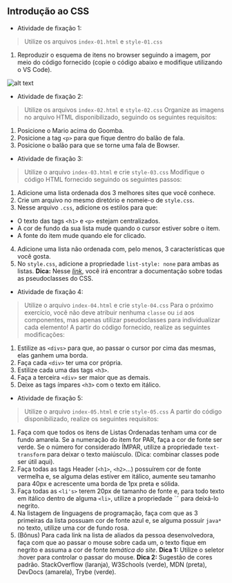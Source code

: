 ## Introdução ao CSS

- Atividade de fixação 1:
> Utilize os arquivos `index-01.html` e `style-01.css`
1. Reproduzir o esquema de itens no browser seguindo a imagem, por meio do código fornecido (copie o código abaixo e modifique utilizando o VS Code).

![alt text](https://s3.us-east-2.amazonaws.com/assets.app.betrybe.com/fundamentals/html-css/images/css-box-model-example-a9ff30a667b5b5ac7e412931ed9b2afc.png)

- Atividade de fixação 2:
> Utilize os arquivos `index-02.html` e `style-02.css`
Organize as imagens no arquivo HTML disponibilizado, seguindo os seguintes requisitos:
1. Posicione o Mario acima do Goomba.
2. Posicione a tag `<p>` para que fique dentro do balão de fala.
3. Posicione o balão para que se torne uma fala de Bowser.

- Atividade de fixação 3:
> Utilize o arquivo `index-03.html` e crie `style-03.css`
Modifique o código HTML fornecido seguindo os seguintes passos:
1. Adicione uma lista ordenada dos 3 melhores sites que você conhece.
2. Crie um arquivo no mesmo diretório e nomeie-o de `style.css`.
3. Nesse arquivo `.css`, adicione os estilos para que:
* O texto das tags `<h1>` e `<p>` estejam centralizados.
* A cor de fundo da sua lista mude quando o cursor estiver sobre o item.
* A fonte do item mude quando ele for clicado.
4. Adicione uma lista não ordenada com, pelo menos, 3 características que você gosta.
5. No `style.css`, adicione a propriedade `list-style: none` para ambas as listas.
**Dica:** Nesse _[link](https://developer.mozilla.org/pt-BR/docs/Web/CSS/Pseudo-classes)_, você irá encontrar a documentação sobre todas as pseudoclasses do CSS.

- Atividade de fixação 4:
> Utilize o arquivo `index-04.html` e crie `style-04.css`
Para o próximo exercício, você não deve atribuir nenhuma `classe` ou `id` aos componentes, mas apenas utilizar pseudoclasses para individualizar cada elemento!
A partir do código fornecido, realize as seguintes modificações:
1. Estilize as `<divs>` para que, ao passar o cursor por cima das mesmas, elas ganhem uma borda.
2. Faça cada `<div>` ter uma cor própria.
3. Estilize cada uma das tags `<h3>`.
4. Faça a terceira `<div>` ser maior que as demais.
5. Deixe as tags ímpares `<h3>` com o texto em itálico.

- Atividade de fixação 5:
> Utilize o arquivo `index-05.html` e crie `style-05.css`
A partir do código disponibilizado, realize os seguintes requisitos:
1. Faça com que todos os itens de Listas Ordenadas tenham uma cor de fundo amarela. Se a numeração do item for PAR, faça a cor de fonte ser verde. Se o número for considerado ÍMPAR, utilize a propriedade `text-transform` para deixar o texto maiúsculo. (Dica: combinar classes pode ser útil aqui).
2. Faça todas as tags Header (`<h1>`, `<h2>`…) possuírem cor de fonte vermelha e, se alguma delas estiver em itálico, aumente seu tamanho para 40px e acrescente uma borda de 1px preta e sólida.
3. Faça todas as `<li's>` terem 20px de tamanho de fonte e, para todo texto em itálico dentro de alguma `<li>`, utilize a propriedade `<font-weight>˜ para deixá-lo negrito.
4. Na listagem de linguagens de programação, faça com que as 3 primeiras da lista possuam cor de fonte azul e, se alguma possuir `java*` no texto, utilize uma cor de fundo rosa.
5. (Bônus) Para cada link na lista de aliados da pessoa desenvolvedora, faça com que ao passar o mouse sobre cada um, o texto fique em negrito e assuma a cor de fonte *temática do site*.
**Dica 1:** Utilize o seletor :hover para controlar o passar do mouse.
**Dica 2:** Sugestão de cores padrão. StackOverflow (laranja), W3Schools (verde), MDN (preta), DevDocs (amarela), Trybe (verde).
